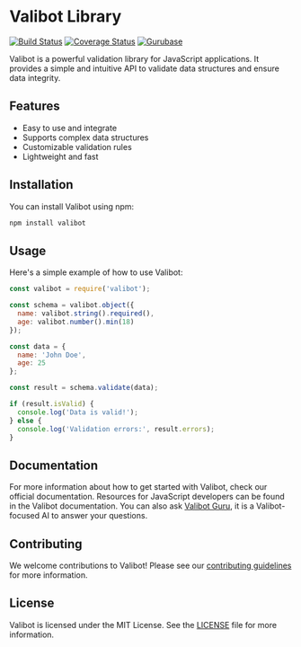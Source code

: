 # Valibot Library

[![Build Status](https://travis-ci.org/username/valibot.svg?branch=master)](https://travis-ci.org/username/valibot) [![Coverage Status](https://coveralls.io/repos/github/username/valibot/badge.svg?branch=master)](https://coveralls.io/github/username/valibot?branch=master) [![Gurubase](https://img.shields.io/badge/Gurubase-Ask%20Valibot%20Guru-006BFF)](https://gurubase.io/g/valibot)

Valibot is a powerful validation library for JavaScript applications. It provides a simple and intuitive API to validate data structures and ensure data integrity.

## Features

- Easy to use and integrate
- Supports complex data structures
- Customizable validation rules
- Lightweight and fast

## Installation

You can install Valibot using npm:

```bash
npm install valibot
```

## Usage

Here's a simple example of how to use Valibot:

```javascript
const valibot = require('valibot');

const schema = valibot.object({
  name: valibot.string().required(),
  age: valibot.number().min(18)
});

const data = {
  name: 'John Doe',
  age: 25
};

const result = schema.validate(data);

if (result.isValid) {
  console.log('Data is valid!');
} else {
  console.log('Validation errors:', result.errors);
}
```

## Documentation

For more information about how to get started with Valibot, check our official documentation. Resources for JavaScript developers can be found in the Valibot documentation. You can also ask [Valibot Guru](https://gurubase.io/g/valibot), it is a Valibot-focused AI to answer your questions.

## Contributing

We welcome contributions to Valibot! Please see our [contributing guidelines](CONTRIBUTING.md) for more information.

## License

Valibot is licensed under the MIT License. See the [LICENSE](LICENSE) file for more information.